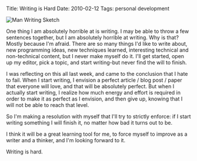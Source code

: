 Title: Writing is Hard
Date: 2010-02-12
Tags: personal development


![Man Writing Sketch][]


One thing I am absolutely horrible at is writing.  I may be able to throw a few
sentences together, but I am absolutely horrible at writing.  Why is that?
Mostly because I'm afraid.  There are so many things I'd like to write about,
new programming ideas, new techniques learned, interesting technical and
non-technical content, but I never make myself do it.  I'll get started, open up
my editor, pick a topic, and start writing-but never find the will to finish.

I was reflecting on this all last week, and came to the conclusion that I hate
to fail.  When I start writing, I envision a perfect article / blog post / paper
that everyone will love, and that will be absolutely perfect.  But when I
actually start writing, I realize how much energy and effort is required in
order to make it as perfect as I envision, and then give up, knowing that I will
not be able to reach that level.

So I'm making a resolution with myself that I'll try to strictly enforce: if I
start writing something I will finish it, no matter how bad it turns out to be.

I think it will be a great learning tool for me, to force myself to improve as a
writer and a thinker, and I'm looking forward to it.

Writing is hard.


  [Man Writing Sketch]: {filename}/images/2010/man-writing-sketch.png "Man Writing Sketch"
